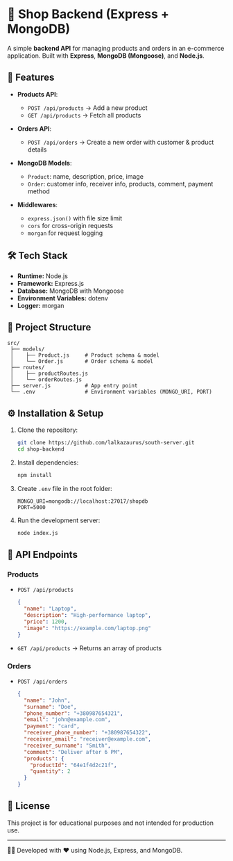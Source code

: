 # 🛒 Shop Backend (Express + MongoDB)

A simple **backend API** for managing products and orders in an e-commerce application. Built with **Express**, **MongoDB (Mongoose)**, and **Node.js**.

## 🚀 Features

* **Products API**:

  * `POST /api/products` → Add a new product
  * `GET /api/products` → Fetch all products

* **Orders API**:

  * `POST /api/orders` → Create a new order with customer & product details

* **MongoDB Models**:

  * `Product`: name, description, price, image
  * `Order`: customer info, receiver info, products, comment, payment method

* **Middlewares**:

  * `express.json()` with file size limit
  * `cors` for cross-origin requests
  * `morgan` for request logging

## 🛠️ Tech Stack

* **Runtime:** Node.js
* **Framework:** Express.js
* **Database:** MongoDB with Mongoose
* **Environment Variables:** dotenv
* **Logger:** morgan

## 📂 Project Structure

```
src/
 ├── models/
 │    ├── Product.js     # Product schema & model
 │    └── Order.js       # Order schema & model
 ├── routes/
 │    ├── productRoutes.js
 │    └── orderRoutes.js
 ├── server.js           # App entry point
 └── .env                # Environment variables (MONGO_URI, PORT)
```

## ⚙️ Installation & Setup

1. Clone the repository:

   ```bash
   git clone https://github.com/lalkazaurus/south-server.git
   cd shop-backend
   ```

2. Install dependencies:

   ```bash
   npm install
   ```

3. Create `.env` file in the root folder:

   ```env
   MONGO_URI=mongodb://localhost:27017/shopdb
   PORT=5000
   ```

4. Run the development server:

   ```bash
   node index.js

## 🔗 API Endpoints

### Products

* `POST /api/products`

  ```json
  {
    "name": "Laptop",
    "description": "High-performance laptop",
    "price": 1200,
    "image": "https://example.com/laptop.png"
  }
  ```
* `GET /api/products` → Returns an array of products

### Orders

* `POST /api/orders`

  ```json
  {
    "name": "John",
    "surname": "Doe",
    "phone_number": "+380987654321",
    "email": "john@example.com",
    "payment": "card",
    "receiver_phone_number": "+380987654322",
    "receiver_email": "receiver@example.com",
    "receiver_surname": "Smith",
    "comment": "Deliver after 6 PM",
    "products": {
      "productId": "64e1f4d2c21f",
      "quantity": 2
    }
  }
  ```

## 📜 License

This project is for educational purposes and not intended for production use.

---

👨‍💻 Developed with ❤️ using Node.js, Express, and MongoDB.
